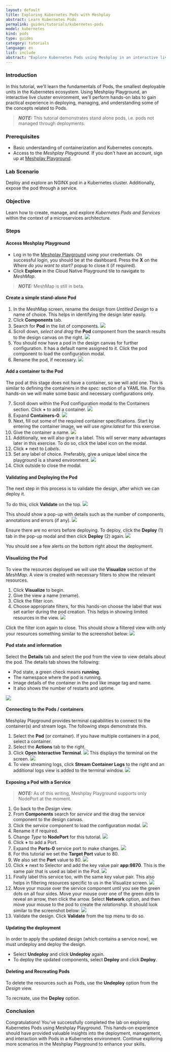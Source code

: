 ```yaml
---
layout: default
title: Exploring Kubernetes Pods with Meshplay
abstract: Learn Kubernetes Pods
permalink: guides/tutorials/kubernetes-pods
model: kubernetes
kind: pods
type: guides
category: tutorials
language: en
list: include
abstract: "Explore Kubernetes Pods using Meshplay in an interactive live cluster environment, through a series of hands-on excercises."
---
```


### Introduction

In this tutorial, we'll learn the fundamentals of Pods, the smallest deployable units in the Kubernetes ecosystem. Using Meshplay Playground, an interactive live cluster environment, we'll perform hands-on labs to gain practical experience in deploying, managing, and understanding some of the concepts related to Pods.

> **_NOTE:_** This tutorial demonstrates stand alone pods, i.e. pods not managed through deployments.

### Prerequisites

- Basic understanding of containerization and Kubernetes concepts.
- Access to the _Meshplay Playground_. If you don't have an account, sign up at [Meshplay Playground](https://play.meshplay.khulnasofy.com/).

### Lab Scenario

Deploy and explore an NGINX pod in a Kubernetes cluster. Additionally, expose the pod through a service.

### Objective

Learn how to create, manage, and explore _Kubernetes Pods and Services_ within the context of a microservices architecture.

### Steps

#### Access Meshplay Playground

- Log in to the [Meshplay Playground](https://meshplay.khulnasoft.com/) using your credentials. On successful login, you should be at the dashboard. Press the **X** on the _Where do you want to start?_ popup to close it (if required).
- Click **Explore** in the Cloud Native Playground tile to navigate to _MeshMap_.

> **_NOTE:_** MeshMap is still in beta.

#### Create a simple stand-alone Pod

1. In the MeshMap screen, rename the design from _Untitled Design_ to a name of choice. This helps in identifying the design later easily.
2. Click **Components** tab.
3. Search for **Pod** in the list of components.
    ![](./screenshots/2024-02-22_18-20.png)
4. Scroll down, _select and drag_ the **Pod** component from the search results to the design canvas on the right.
    ![](./screenshots/2024-02-22_18-32.png)
5. You should now have a pod in the design canvas for further configuration. It has a default name assigned to it.
    Click the pod component to load the configuration modal.
6. Rename the pod, if necessary.
    ![](./screenshots/2024-02-22_18-35.png)

#### Add a container to the Pod

The pod at this stage does not have a container, so we will add one. This is similar to defining the containers in the _spec:_ section of a YAML file. For this hands-on we will make some basic and necessary configurations only.

7. Scroll down within the Pod configuration modal to the Containers section. Click **+** to add a container.
    ![](./screenshots/2024-02-23_11-54.png)
8. Expand **Containers-0**.
    ![](./screenshots/2024-02-23_11-54_1.png)
9. Next, fill out some of the required container specifications. Start by entering the container image, we will use _nginx:latest_ for this exercise.
10. Give the container a name.
    ![](./screenshots/2024-02-23_11-57.png)
11. Additionally, we will also give it a label. This will server many advantages later in this exercise. To do so, click the label icon on the modal.
12. Click **+** next to _Labels_.
13. Set any label of choice. Preferably, give a unique label since the playground is a shared environment.
    ![](./screenshots/2024-02-25_18-18.png)
14. Click outside to close the modal.

#### Validating and Deploying the Pod

The next step in this process is to validate the design, after which we can deploy it.

To do this, click **Validate** on the top.
![](./screenshots/2024-02-23_19-52.png)

This should show a pop-up with details such as the number of components, annotations and errors (if any).
![](./screenshots/2024-02-23_19-54.png)

Ensure there are no errors before deploying. To deploy, click the **Deploy** (1) tab in the pop-up modal and then click **Deploy** (2) again.
![](./screenshots/2024-02-23_19-56.png)

You should see a few alerts on the bottom right about the deployment.

#### Visualizing the Pod

To view the resources deployed we will use the **Visualize** section of the _MeshMap_. A view is created with necessary filters to show the relevant resources.

1.  Click **Visualize** to begin.
2.  Give the view a name (rename).
3.  Click the filter icon.
4.  Choose appropriate filters, for this hands-on choose the label that was set earlier during the pod creation. This helps in showing limited resources in the view.
    ![](./screenshots/2024-02-25_18-22.png)

Click the filter icon again to close. This should show a filtered view with only your resources something similar to the screenshot below:
![](./screenshots/2024-02-25_18-25.png)

#### Pod state and information

Select the **Details** tab and select the pod from the view to view details about the pod.
The details tab shows the following:

- Pod state, a green check means **running**.
- The namespace where the pod is running.
- Image details of the container in the pod like image tag and name.
- It also shows the number of restarts and uptime.

![](./screenshots/2024-02-25_17-38.png)

#### Connecting to the Pods / containers

Meshplay Playground provides terminal capabilities to connect to the container(s) and stream logs. The following steps demonstrate this.

1.  Select the **Pod** (or container). If you have multiple containers in a pod, select a container.
2.  Select the **Actions** tab to the right.
3.  Click **Open Interactive Terminal**.
    ![](./screenshots/2024-02-28_11-05.png)
    This displays the terminal on the screen.
    ![](./screenshots/2024-02-28_11-10.png)
4.  To view streaming logs, click **Stream Container Logs** to the right and an additional logs view is added to the terminal window.
    ![](./screenshots/2024-02-28_11-11.png)

#### Exposing a Pod with a Service

> **_NOTE:_** As of this writing, Meshplay Playground supports only NodePort at the moment.

1.  Go back to the _Design_ view.
2.  From **Components** search for _service_ and the drag the service component to the design canvas.
3.  Click the _service_ component to load the configuration modal.
    ![](./screenshots/2024-02-28_11-33.png)
4.  Rename it if required.
5.  Change _Type_ to **NodePort** for this tutorial.
    ![](./screenshots/2024-02-28_11-35.png)
6.  Click **+** to add a Port.
7.  Expand the **Ports-0** service port to make changes.
    ![](./screenshots/2024-02-28_11-37.png)
8.  For this tutorial we set the **Target Port** value to 80.
9.  We also set the **Port** value to 80.
    ![](./screenshots/2024-02-28_11-45.png)
10. Click **+** next to Selector and add the key value pair **app:9870**. This is the same pair that is used as label in the Pod.
    ![](./screenshots/2024-02-28_11-48.png)
11. Finally label this service too, with the same key value pair. This also helps in filtering resources specific to us in the Visualize screen.
    ![](./screenshots/2024-02-28_11-53.png)
12. Move your mouse over the service component until you see the green dots on all four sides. Move your mouse over one of the green dots to reveal an arrow, then click the arrow. Select **Network** option, and then move your mouse to the pod to create the _relationship_. It should look similar to the screenshot below:
    ![](./screenshots/2024-02-29_20-37.png)
13. Validate the design. Click **Validate** from the top menu to do so.

#### Updating the deployment

In order to apply the updated design (which contains a service now), we must undeploy and deploy the design.

- Select **Undeploy** and click **Undeploy** again.
- To deploy the updated components, select **Deploy** and click **Deploy**.

#### Deleting and Recreating Pods

To delete the resources such as Pods, use the **Undeploy** option from the _Design_ view.

To recreate, use the **Deploy** option.

### Conclusion

Congratulations! You've successfully completed the lab on exploring Kubernetes Pods using Meshplay Playground. This hands-on experience should have provided valuable insights into the deployment, management, and interaction with Pods in a Kubernetes environment. Continue exploring more scenarios in the Meshplay Playground to enhance your skills.


